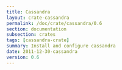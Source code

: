 ```yaml
---
title: Cassandra
layout: crate-cassandra
permalink: /doc/crate/cassandra/0.6
section: documentation
subsection: crates
tags: [cassandra-crate]
summary: Install and configure cassandra
date: 2011-12-30-cassandra
version: 0.6
---
```

